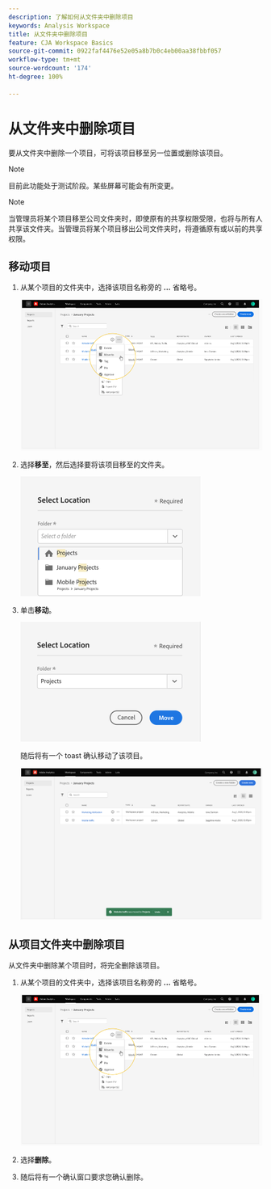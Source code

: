 ```yaml
---
description: 了解如何从文件夹中删除项目
keywords: Analysis Workspace
title: 从文件夹中删除项目
feature: CJA Workspace Basics
source-git-commit: 0922faf4476e52e05a8b7b0c4eb00aa38fbbf057
workflow-type: tm+mt
source-wordcount: '174'
ht-degree: 100%

---
```



# 从文件夹中删除项目

要从文件夹中删除一个项目，可将该项目移至另一位置或删除该项目。

>[!NOTE]
>
>目前此功能处于测试阶段。某些屏幕可能会有所变更。

>[!NOTE]
>
>当管理员将某个项目移至公司文件夹时，即使原有的共享权限受限，也将与所有人共享该文件夹。当管理员将某个项目移出公司文件夹时，将遵循原有或以前的共享权限。

## 移动项目

1. 从某个项目的文件夹中，选择该项目名称旁的 **...** 省略号。

   ![](/help/analysis-workspace/build-workspace-project/assets/move1.png)

1. 选择&#x200B;**移至**，然后选择要将该项目移至的文件夹。

   ![](/help/analysis-workspace/build-workspace-project/assets/move-select-location.png)

1. 单击&#x200B;**移动**。

   ![](/help/analysis-workspace/build-workspace-project/assets/move-click-move.png)

   随后将有一个 toast 确认移动了该项目。

   ![](/help/analysis-workspace/build-workspace-project/assets/move-project-moved.png)

## 从项目文件夹中删除项目

从文件夹中删除某个项目时，将完全删除该项目。

1. 从某个项目的文件夹中，选择该项目名称旁的 **...** 省略号。

   ![](/help/analysis-workspace/build-workspace-project/assets/move1.png)

1. 选择&#x200B;**删除**。

1. 随后将有一个确认窗口要求您确认删除。
